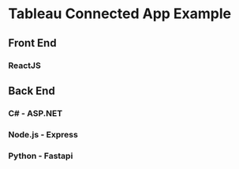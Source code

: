 <!-- PROJECT LOGO -->
# Tableau Connected App Example
## Front End
### ReactJS
## Back End
### C# - ASP.NET
### Node.js - Express
### Python - Fastapi
